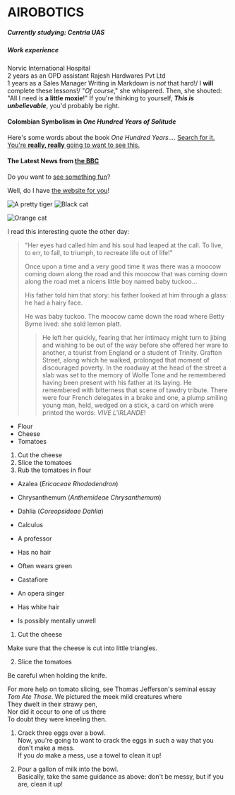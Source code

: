 # AIROBOTICS

##### Currently studying: Centria UAS
##### Work experience
Norvic International Hospital\
2 years as an OPD assistant
Rajesh Hardwares Pvt Ltd\
1 years as a Sales Manager
Writing in Markdown is _not_ that hard!/
I **will** complete these lessons!/
"_Of course_," she whispered. Then, she shouted: "All I need is **a little moxie**!"
If you're thinking to yourself, **_This is unbelievable_**, you'd probably be right.
#### Colombian Symbolism in _One Hundred Years of Solitude_

Here's some words about the book _One Hundred Years..._.
[Search for it.](www.google.com)
[You're **really, really** going to want to see this.](www.dailykitten.com)
#### The Latest News from [the BBC](www.bbc.com/news)
Do you want to [see something fun][a fun place]?

Well, do I have [the website for you][another fun place]!


[a fun place]: www.zombo.com
[another fun place]: www.stumbleupon.com
![A pretty tiger](https://upload.wikimedia.org/wikipedia/commons/5/56/Tiger.50.jpg)
![Black cat][Black]

![Orange cat][Orange]

[Black]: https://upload.wikimedia.org/wikipedia/commons/a/a3/81_INF_DIV_SSI.jpg
[Orange]: http://icons.iconarchive.com/icons/google/noto-emoji-animals-nature/256/22221-cat-icon.png
I read this interesting quote the other day:

>"Her eyes had called him and his soul had leaped at the call. To live, to err, to fall, to triumph, to recreate life out of life!"
>
>Once upon a time and a very good time it was there was a moocow coming down along the road and this moocow that was coming down along the road met a nicens little boy named baby tuckoo...
>
>His father told him that story: his father looked at him through a glass: he had a hairy face.
>
>He was baby tuckoo. The moocow came down the road where Betty Byrne lived: she sold lemon platt.
>>He left her quickly, fearing that her intimacy might turn to jibing and wishing to be out of the way before she offered her ware to another, a tourist from England or a student of Trinity. Grafton Street, along which he walked, prolonged that moment of discouraged poverty. In the roadway at the head of the street a slab was set to the memory of Wolfe Tone and he remembered having been present with his father at its laying. He remembered with bitterness that scene of tawdry tribute. There were four French delegates in a brake and one, a plump smiling young man, held, wedged on a stick, a card on which were printed the words: _VIVE L'IRLANDE_!

* Flour
* Cheese
* Tomatoes
  
1. Cut the cheese
2. Slice the tomatoes
3. Rub the tomatoes in flour

*  Azalea (_Ericaceae Rhododendron_)
*  Chrysanthemum (_Anthemideae Chrysanthemum_)
*  Dahlia (_Coreopsideae Dahlia_)

* Calculus
 * A professor
 * Has no hair
 * Often wears green
* Castafiore
 * An opera singer
 * Has white hair
 * Is possibly mentally unwell

1. Cut the cheese

 Make sure that the cheese is cut into little triangles.

2. Slice the tomatoes
    
 Be careful when holding the knife.
    
 For more help on tomato slicing, see Thomas Jefferson's seminal essay _Tom Ate Those_.
 We pictured the meek mild creatures where  
They dwelt in their strawy pen,  
Nor did it occur to one of us there  
To doubt they were kneeling then.
1. Crack three eggs over a bowl.  
 Now, you're going to want to crack the eggs in such a way that you don't make a mess.  
 If you _do_ make a mess, use a towel to clean it up!

2. Pour a gallon of milk into the bowl.  
 Basically, take the same guidance as above: don't be messy, but if you are, clean it up!
